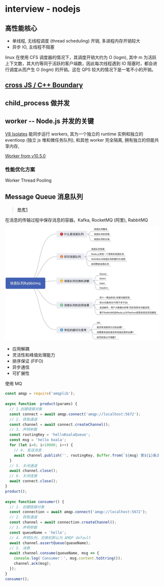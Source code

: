 # interview - nodejs

## 高性能核心
- 单线程, 无线程调度 (thread scheduling) 开销, 多进程内存开销较大
- 异步 IO, 主线程不阻塞

linux 在使用 CFS 调度器的情况下，其调度开销大约为 O (logm), 其中 m 为活跃上下文数，其大约等同于活跃的客户端数，因此每次线程遇到 IO 阻塞时，都会进行调度从而产生 O (logm) 的开销。这在 QPS 较大的情况下是一笔不小的开销。

## [cross JS / C++ Boundary](https://blog.insiderattack.net/crossing-the-js-c-boundary-advanced-nodejs-internals-part-1-cb52957758d8)

## child_process 做并发
## worker -- Node.js 并发的关键
[V8 Isolates](https://v8docs.nodesource.com/node-0.8/d5/dda/classv8_1_1_isolate.html) 能同步运行 workers, 其为一个独立的 runtime 实例和独立的 eventloop (独立 js 堆和微任务队列), 和其他 worker 完全隔离, 拥有独立的但能共享内存,

[Worker from v10.5.0](https://blog.insiderattack.net/deep-dive-into-worker-threads-in-node-js-e75e10546b11)

### 性能优化方案
Worker Thread Pooling

## Message Queue 消息队列
> [参考1](https://juejin.im/post/5dd8cd7ae51d4523501f7331)

在消息的传输过程中保存消息的容器。Kafka, RocketMQ (阿里), RabbitMQ

![message queue](../../assets/img/interview-nodejs-mq.png)
- 应用解耦
- 灵活性和峰值处理能力
- 排序保证 (FIFO)
- 异步通信
- 可扩展性

使用 MQ
```js
const amqp = require('amqplib');

async function  product(params) {
  // 1.创建链接对象
  const connect = await amqp.connect('amqp://localhost:5672');
  // 2. 获取通道
  const channel = await connect.createChannel();
  // 3. 声明参数
  const routingKey = 'helloKoalaQueue';
  const msg = 'hello koala';
  for (let i=0; i<10000; i++) {
    // 4. 发送消息
    await channel.publish('', routingKey, Buffer.from(`${msg} 第${i}条消息`));
  }
  // 5. 关闭通道
  await channel.close();
  // 6. 关闭连接
  await connect.close();
}
product();

async function consumer() {
  // 1. 创建链接对象
  const connection = await amqp.connect('amqp://localhost:5672');
  // 2. 获取通道
  const channel = await connection.createChannel();
  // 3. 声明参数
  const queueName = 'hello';
  // 4. 声明队列，交换机默认为 AMQP default
  await channel.assertQueue(queueName);
  // 5. 消费
  await channel.consume(queueName, msg => {
    console.log('Consumer：', msg.content.toString());
    channel.ack(msg);
  });
}
consumer();
```
